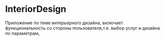 # InteriorDesign
Приложение по теме интерьерного дизайна, включает функциональность со стороны пользователя,т.е. выбор услуг и дизайна по параметрам, 
